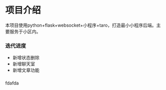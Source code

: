 

# 项目介绍
本项目使用python+flask+websocket+小程序+taro，打造最小小程序后端。主要服务于小区内。

### 迭代进度
- 新增状态删除
- 新增聊天室
- 新增文章功能



### 
fdafda
